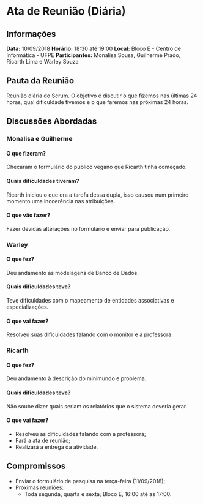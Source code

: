 # Ata de Reunião (Diária)

## Informações
**Data:** 10/09/2018
**Horário:** 18:30 até 19:00
**Local:** Bloco E - Centro de Informática - UFPE
**Participantes:** Monalisa Sousa, Guilherme Prado, Ricarth Lima e Warley Souza

## Pauta da Reunião
Reunião diária do Scrum. O objetivo é discutir o que fizemos nas últimas 24 horas, qual dificuldade tivemos e o que faremos nas próximas 24 horas.

## Discussões Abordadas

### Monalisa e Guilherme
#### O que fizeram?
Checaram o formulário do público vegano que Ricarth tinha começado.
#### Quais dificuldades tiveram?
Ricarth iniciou o que era a tarefa dessa dupla, isso causou num primeiro momento uma incoerência nas atribuições.
#### O que vão fazer?
Fazer devidas alterações no formulário e enviar para publicação.

### Warley
#### O que fez?
Deu andamento as modelagens de Banco de Dados.  
#### Quais dificuldades teve?
Teve dificuldades com o mapeamento de entidades associativas e especializações.
#### O que vai fazer?
Resolveu suas dificuldades falando com o monitor e a professora.

### Ricarth
#### O que fez?
Deu andamento à descrição do minimundo e problema.
#### Quais dificuldades teve?
Não soube dizer quais seriam os relatórios que o sistema deveria gerar.
#### O que vai fazer?
- Resolveu as dificuldades falando com a professora;
- Fará a ata de reunião;
- Realizará a entrega da atividade.


## Compromissos
- Enviar o formulário de pesquisa na terça-feira (11/09/2018);
- Próximas reuniões:
  - Toda segunda, quarta e sexta; Bloco E, 16:00 até as 17:00.
